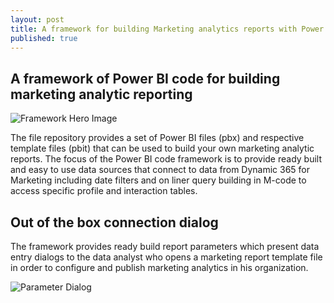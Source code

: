 ```yaml
---
layout: post
title: A framework for building Marketing analytics reports with Power BI
published: true
---
```

## A framework of Power BI code for building marketing analytic reporting

![Framework Hero Image]({{site.baseurl}}/images/Framework-Hero1.png)

The file repository provides a set of Power BI files (pbx) and respective template files (pbit) that can be used to build your own marketing analytic reports.
The focus of the Power BI code framework is to provide ready built and easy to use data sources that connect to data from Dynamic 365 for Marketing including date filters and on liner query building in M-code to access specific profile and interaction tables. 

## Out of the box connection dialog
The framework provides ready build report parameters which present data entry dialogs to the data analyst who opens a marketing report template file in order to configure and publish marketing analytics in his organization.

![Parameter Dialog]({{site.baseurl}}/images/Framework-ParameterDialog.png)

